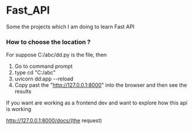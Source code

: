 # Fast_API
Some the projects which I am doing to learn Fast API

### How to choose the location ?

For suppose C:/abc/dd.py is the file, then

1. Go to command prompt
2. type cd "C:/abc"
3. uvicorn dd:app --reload
4. Copy past the "http://127.0.0.1:8000" into the browser and then see the results

If you want are working as a frontend dev and want to explore how this api is working

http://127.0.0.1:8000/docs/(the request)
